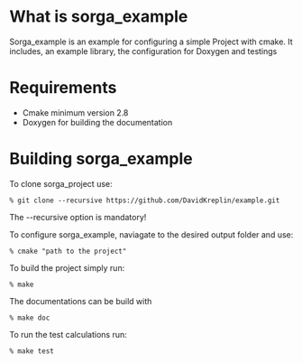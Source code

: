 # What is sorga_example
Sorga_example is an example for configuring a simple Project with
cmake. It includes, an example library, the configuration for Doxygen
and testings

# Requirements
- Cmake minimum version 2.8
- Doxygen for building the documentation

# Building sorga_example
To clone sorga_project use:

    % git clone --recursive https://github.com/DavidKreplin/example.git

The --recursive option is mandatory!

To configure sorga_example, naviagate to the desired output folder and use:

    % cmake "path to the project"

To build the project simply run:

    % make

The documentations can be build with

    % make doc

To run the test calculations run:

    % make test

